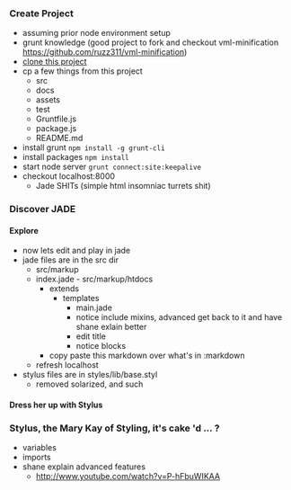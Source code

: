 ### Create Project
* assuming prior node environment setup
* grunt knowledge (good project to fork and checkout vml-minification https://github.com/ruzz311/vml-minification)
* <a href="git@github.com:nomasgrim/mistress-jade.git">clone this project</a>
* cp a few things from this project
	* src
	* docs
	* assets
	* test
	* Gruntfile.js
	* package.js
	* README.md
* install grunt
	<code>npm install -g grunt-cli</code>
* install packages
	<code>npm install</code>
* start node server
	<code>grunt connect:site:keepalive</code>
* checkout localhost:8000
	* Jade SHITs (simple html insomniac turrets shit)

### Discover JADE
#### Explore
* now lets edit and play in jade
* jade files are in the src dir
	* src/markup
	* index.jade - src/markup/htdocs
		* extends
			* templates
				* main.jade
				* notice include mixins, advanced get back to it and have shane exlain better
				* edit title
				* notice blocks
		* copy paste this markdown over what's in :markdown
	* refresh localhost
* stylus files are in styles/lib/base.styl
	* removed solarized, and such
#### Dress her up with Stylus

### Stylus, the Mary Kay of Styling, it's cake 'd ... ?
* variables
* imports
* shane explain advanced features
	* http://www.youtube.com/watch?v=P-hFbuWIKAA
